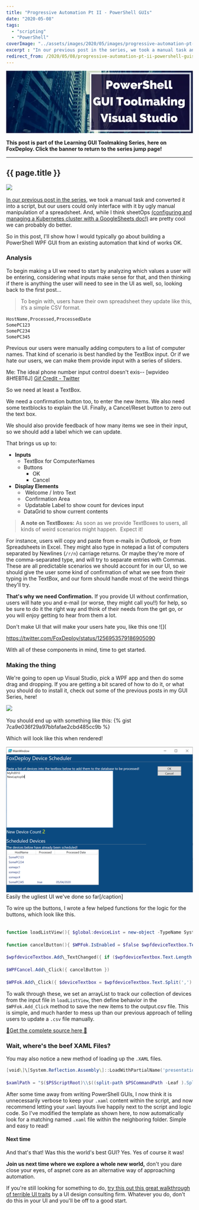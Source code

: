 ```yaml
---
title: "Progressive Automation Pt II - PowerShell GUIs"
date: "2020-05-08"
tags: 
  - "scripting"
  - "PowerShell"
coverImage: "../assets/images/2020/05/images/progressive-automation-pt-ii.png"
excerpt : "In our previous post in the series, we took a manual task and converted it into a script, but our users could only interface with it by ugly manual manipulation of a spreadsheet.  So in this post, I'll show how I would typically go about building a PowerShell WPF GUI from an existing automation that kind of works OK."
redirect_from: /2020/05/08/progressive-automation-pt-ii-powershell-guis/
---
```

[![Learning PowerShell GUIs](../series/images/series_gui.webp)](/series/LearningGUIs)

**This post is part of the Learning GUI Toolmaking Series, here on FoxDeploy. Click the banner to return to the series jump page!**

* * *
##  {{ page.title }}
<img src="{{ page.coverImage }}">


[In our previous post in the series](http://foxdeploy.com/2019/09/10/progressive-automation-part-i/), we took a manual task and converted it into a script, but our users could only interface with it by ugly manual manipulation of a spreadsheet. And, while I think sheetOps [(configuring and managing a Kubernetes cluster with a GoogleSheets doc!)](https://twitter.com/danielepolencic/status/1254330583380979712) are pretty cool we can probably do better.

So in this post, I'll show how I would typically go about building a PowerShell WPF GUI from an existing automation that kind of works OK.

### Analysis

To begin making a UI we need to start by analyzing which values a user will be entering, considering what inputs make sense for that, and then thinking if there is anything the user will need to see in the UI as well, so, looking back to the first post...

> To begin with, users have their own spreadsheet they update like this, it’s a simple CSV format.


```
HostName,Processed,ProcessedDate 
SomePC123
SomePC234 
SomePC345 
```

Previous our users were manually adding computers to a list of computer names. That kind of scenario is best handled by the TextBox input. Or if we hate our users, we can make them provide input with a series of sliders.

Me: The ideal phone number input control doesn't exis-- \[wpvideo 8HfEBT6J\] [Gif Credit - Twitter](https://twitter.com/RandomNoun7/status/1256961724936097792)

So we need at least a TextBox.

We need a confirmation button too, to enter the new items. We also need some textblocks to explain the UI. Finally, a Cancel/Reset button to zero out the text box.

We should also provide feedback of how many items we see in their input, so we should add a label which we can update.

That brings us up to:

- **Inputs**
    - TextBox for ComputerNames
    - Buttons
        - OK
        - Cancel
- **Display Elements**
    -  Welcome / Intro Text
    -  Confirmation Area
    -  Updatable Label to show count for devices input
    - DataGrid to show current contents

> **A note on TextBoxes:** As soon as we provide TextBoxes to users, all kinds of weird scenarios might happen.  Expect it!

For instance, users will copy and paste from e-mails in Outlook, or from Spreadsheets in Excel. They might also type in notepad a list of computers separated by Newlines (`/r/n`) carriage returns. Or maybe they're more of the comma-separated type, and will try to separate entries with Commas.  These are all predictable scenarios we should account for in our UI, so we should give the user some kind of confirmation of what we see from their typing in the TextBox, and our form should handle most of the weird things they'll try.

**That's why we need Confirmation.** If you provide UI without confirmation, users will hate you and e-mail (or worse, they might call you!!) for help, so be sure to do it the right way and think of their needs from the get go, or you will enjoy getting to hear from them a lot.

Don't make UI that will make your users hate you, like this one ![](

https://twitter.com/FoxDeploy/status/1256953579186905090


With all of these components in mind, time to get started.

### Making the thing

We're going to open up Visual Studio, pick a WPF app and then do some drag and dropping. If you are getting a bit scared of how to do it, or what you should do to install it, check out some of the previous posts in my GUI Series, here!

![](http://foxdeploy.com/series/Learning-gui-toolmaking-series/)

You should end up with something like this:
{% gist 7ca9e036f29a97bbfafae2cbd485cc9b %}


Which will look like this when rendered!

![Shows a pretty ugly UI](../assets/images/2020/05/images/resultui.png) Easily the ugliest UI we've done so far\[/caption\]

To wire up the buttons, I wrote a few helped functions for the logic for the buttons, which look like this.

```powershell

function loadListView(){ $global:deviceList = new-object -TypeName System.Collections.ArrayList $devices = import-csv "$PSScriptRoot\\devices.csv" | Sort-Object Processed ForEach($device in $devices){ $global:deviceList.Add($device) } $WPFdevice\_listView.ItemsSource = $global:deviceList }

function cancelButton(){ $WPFok.IsEnabled = $false $wpfdeviceTextbox.Text = $null $wpflabelCounter.Text="Reset" }

$wpfdeviceTextbox.Add\_TextChanged({ if ($wpfdeviceTextbox.Text.Length -le 5){ return } $WPFok.IsEnabled = $true $deviceTextbox = $wpfdeviceTextbox.Text.Split(',').Split(\[System.Environment\]::NewLine).Where({$\_.Length -ge 3}) $count = $deviceTextbox.Count $wpflabelCounter.Text=$count })

$WPFCancel.Add\_Click({ cancelButton })

$WPFok.Add\_Click({ $deviceTextbox = $wpfdeviceTextbox.Text.Split(',').Split(\[System.Environment\]::NewLine).Where({$\_.Length -ge 3}) ForEach($item in $deviceTextbox){ $global:deviceList.Add(\[pscustomObject\]@{HostName=$item}) } set-content "$PSScriptRoot\\devices.csv" -Value $($deviceList | ConvertTo-csv -NoTypeInformation) cancelButton loadListView })

````

To walk through these, we set an arrayList to track our collection of devices from the input file in `loadListView`, then define behavior in the `$WPFok.Add_Click` method to save the new items to the output.csv file. This is simple, and much harder to mess up than our previous approach of telling users to update a `.csv` file manually.

[🔗Get the complete source here 🔗](https://gist.github.com/1RedOne/377f4c0d1ae209844f7f34ce9ecf581e#file-foxdeploy_newgui-xaml)

### Wait, where's the beef XAML Files?

You may also notice a new method of loading up the `.XAML` files.

```powershell
[void\]\[System.Reflection.Assembly\]::LoadWithPartialName('presentationframework')

$xamlPath = "$($PSScriptRoot)\\$((split-path $PSCommandPath -Leaf ).Split(".")\[0\]).xaml" if (-not(Test-Path $xamlPath)){ throw "Ensure that $xamlPath is present within $PSScriptRoot" } $inputXML = Get-Content $xamlPath $inputXML = $inputXML -replace 'mc:Ignorable="d"','' -replace "x:N",'N' -replace '^<Win.\*', '<Window' \[xml\]$XAML = $inputXML \[/code\]
```

After some time away from writing PowerShell GUIs, I now think it is unnecessarily verbose to keep your `.xaml` content within the script, and now recommend letting your `xaml` layouts live happily next to the script and logic code. So I've modified the template as shown here, to now automatically look for a matching named `.xaml` file within the neighboring folder. Simple and easy to read!

#### Next time

And that's that! Was this the world's best GUI? Yes. Yes of course it was!

**Join us next time where we explore a whole new world,** don't you dare close your eyes, of aspnet core as an alternative way of approaching automation.

If you're still looking for something to do, [try this out this great walkthrough of terrible UI traits](https://www.bagaar.be/insights/user-inyerface) by a UI design consulting firm. Whatever you do, don't do this in your UI and you'll be off to a good start.

